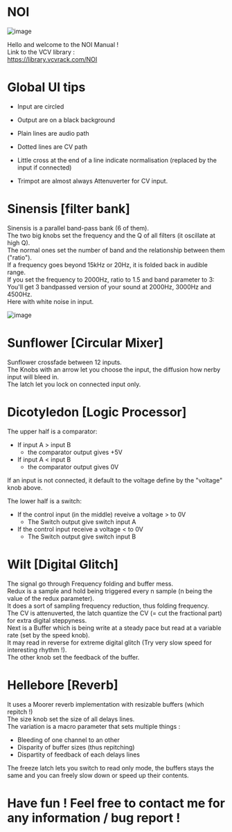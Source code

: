 # NOI

![image](https://user-images.githubusercontent.com/117636251/217655019-26ec1503-4786-42ff-ae39-2ef6c800d689.png)


Hello and welcome to the NOI Manual !<br>
Link to the VCV library :<br>
https://library.vcvrack.com/NOI

# Global UI tips
- Input are circled

- Output are on a black background

- Plain lines are audio path

- Dotted lines are CV path

- Little cross at the end of a line indicate normalisation (replaced by the input if connected)

- Trimpot are almost always Attenuverter for CV input.

# Sinensis [filter bank]

Sinensis is a parallel band-pass bank (6 of them).<br>
The two big knobs set the frequency and the Q of all filters (it oscillate at high Q).<br>
The normal ones set the number of band and the relationship between them ("ratio").<br>
If a frequency goes beyond 15kHz or 20Hz, it is folded back in audible range.<br>
If you set the frequency to 2000Hz, ratio to 1.5 and band parameter to 3:<br>
You'll get 3 bandpassed version of your sound at 2000Hz, 3000Hz and 4500Hz.<br>
Here with white noise in input.<br>

![image](https://user-images.githubusercontent.com/117636251/212921153-b8240dd6-806a-485d-9e3d-f4fb1ce3b8fb.png)


# Sunflower [Circular Mixer]
Sunflower crossfade between 12 inputs.<br>
The Knobs with an arrow let you choose the input, the diffusion how nerby input will bleed in.<br>
The latch let you lock on connected input only.<br>

# Dicotyledon [Logic Processor]
The upper half is a comparator: <br>
- If input A > input B
  - the comparator output gives +5V
- If input A < input B
  - the comparator output gives 0V
  
If an input is not connected, it default to the voltage define by the "voltage" knob above.
<br>

The lower half is a switch:<br>
- If the control input (in the middle) reveive a voltage > to 0V <br>
  - The Switch output give switch input A <br>
- If the control input receive a voltage < to 0V <br>
  - The Switch output give switch input B


# Wilt [Digital Glitch]
The signal go through Frequency folding and buffer mess.<br>
Redux is a sample and hold being triggered every n sample (n being the value of the redux parameter). <br>
It does a sort of sampling frequency reduction, thus folding frequency. <br>
The CV is attenuverted, the latch quantize the CV (= cut the fractional part) for extra digital steppyness. <br>
Next is a Buffer which is being write at a steady pace but read at a variable rate (set by the speed knob).<br>
It may read in reverse for extreme digital glitch (Try very slow speed for interesting rhythm !).<br>
The other knob set the feedback of the buffer.

# Hellebore [Reverb]
It uses a Moorer reverb implementation with resizable buffers (which repitch !)<br>
The size knob set the size of all delays lines.<br>
The variation is a macro parameter that sets multiple things :
- Bleeding of one channel to an other
- Disparity of buffer sizes (thus repitching)
- Dispartity of feedback of each delays lines

The freeze latch lets you switch to read only mode, the buffers stays the same and you can freely slow down or speed up their contents.<br>

# Have fun ! Feel free to contact me for any information / bug report !
